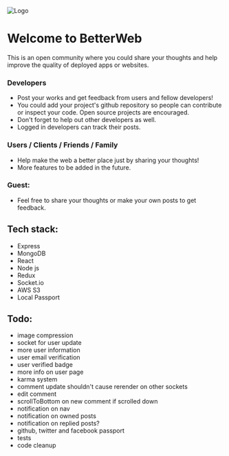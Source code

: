 ![Logo](https://betterwebklm.herokuapp.com/src/img/betterweb-logo.png "Hey, you're awesome!")

# Welcome to BetterWeb
This is an open community where you could share your thoughts and help improve the quality of deployed apps or websites.

### Developers
* Post your works and get feedback from users and fellow developers!
* You could add your project's github repository so people can contribute or inspect your code. Open source projects are encouraged.
* Don't forget to help out other developers as well.
* Logged in developers can track their posts.

### Users / Clients / Friends / Family
* Help make the web a better place just by sharing your thoughts!
* More features to be added in the future.

### Guest:
* Feel free to share your thoughts or make your own posts to get feedback.

## Tech stack:
* Express
* MongoDB
* React
* Node js
* Redux
* Socket.io
* AWS S3
* Local Passport

## Todo:
* image compression
* socket for user update
* more user information
* user email verification
* user verified badge
* more info on user page
* karma system
* comment update shouldn't cause rerender on other sockets
* edit comment
* scrollToBottom on new comment if scrolled down
* notification on nav
* notification on owned posts
* notification on replied posts?
* github, twitter and facebook passport
* tests
* code cleanup